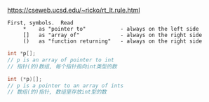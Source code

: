 https://cseweb.ucsd.edu/~ricko/rt_lt.rule.html


```
First, symbols.  Read
     *    as "pointer to"           - always on the left side
     []   as "array of"             - always on the right side
     ()   as "function returning"   - always on the right side
```

```c
int *p[];
// p is an array of pointer to int
// 指针(的)数组, 每个指针指向int类型的数

int (*p)[];
// p is a pointer to an array of ints
// 数组(的)指针, 数组里存放int型的数

```

